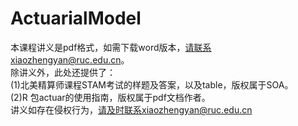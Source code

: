 # ActuarialModel
本课程讲义是pdf格式，如需下载word版本，请联系xiaozhengyan@ruc.edu.cn。</br>
除讲义外，此处还提供了：</br>
(1)北美精算师课程STAM考试的样题及答案，以及table，版权属于SOA。</br>
(2)R 包actuar的使用指南，版权属于pdf文档作者。 </br>
讲义如存在侵权行为，请及时联系xiaozhengyan@ruc.edu.cn</br>
